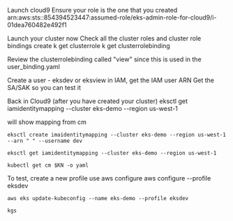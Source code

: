 Launch cloud9
Ensure your role is the one that you created 
arn:aws:sts::854394523447:assumed-role/eks-admin-role-for-cloud9/i-01dea760482e492f1

Launch your cluster now
Check all the cluster roles and cluster role bindings create
    k get clusterrole
    k get clusterrolebinding

Review the clusterrolebinding called "view" since this is used in the user_binding.yaml

Create a user - eksdev or eksview in IAM, get the IAM user ARN
Get the SA/SAK so you can test it

Back in Cloud9 (after you have created your cluster)
    eksctl get iamidentitymapping --cluster eks-demo --region us-west-1

will show mapping from cm

    eksctl create imaidentitymapping --cluster eks-demo --region us-west-1 --arn " " --username dev

    eksctl get iamidentitymapping --cluster eks-demo --region us-west-1

    kubectl get cm $KN -o yaml

To test,
create a new profile use aws configure
    aws configure --profile eksdev

    aws eks update-kubeconfig --name eks-demo --profile eksdev

    kgs
